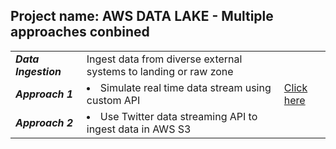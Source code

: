 ## Project name: AWS DATA LAKE - Multiple approaches conbined

|   |   |   |
|---|---|---|
|  ***Data Ingestion*** |  Ingest data from diverse external systems to landing or raw zone |  |
|  ***Approach 1*** | <li> Simulate real time data stream using custom API|  [Click here](https://github.com/e2eSolutionArchitect/academy/blob/main/projects/aws/data-lake/data-ingestion-custom-message-api-datastreaming.md) |
|  ***Approach 2*** | <li> Use Twitter data streaming API to ingest data in AWS S3|  |


